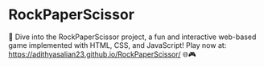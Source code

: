 # RockPaperScissor

🤘 Dive into the RockPaperScissor project, a fun and interactive web-based game implemented with HTML, CSS, and JavaScript! Play now at: https://adithyasalian23.github.io/RockPaperScissor/ 🌐🎮
